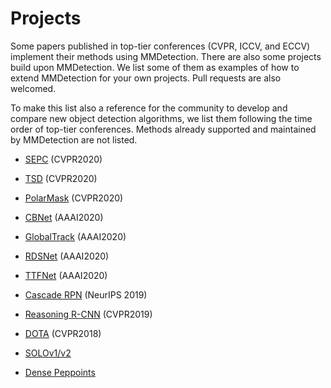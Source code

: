 # Projects

Some papers published in top-tier conferences (CVPR, ICCV, and ECCV) implement their methods using MMDetection.
There are also some projects build upon MMDetection.
We list some of them as examples of how to extend MMDetection for your own projects.
Pull requests are also welcomed.

To make this list also a reference for the community to develop and compare new object detection algorithms, we list them following the time order of top-tier conferences.
Methods already supported and maintained by MMDetection are not listed.

- [SEPC](https://github.com/jshilong/SEPC) (CVPR2020)
- [TSD](https://github.com/Sense-X/TSD) (CVPR2020)
- [PolarMask](https://github.com/xieenze/PolarMask) (CVPR2020)

- [CBNet](https://github.com/VDIGPKU/CBNet) (AAAI2020)
- [GlobalTrack](https://github.com/huanglianghua/GlobalTrack) (AAAI2020)
- [RDSNet](https://github.com/wangsr126/RDSNet) (AAAI2020)
- [TTFNet](https://github.com/ZJULearning/ttfnet) (AAAI2020)

- [Cascade RPN](https://github.com/thangvubk/Cascade-RPN) (NeurIPS 2019)
- [Reasoning R-CNN](https://github.com/chanyn/Reasoning-RCNN) (CVPR2019)
- [DOTA](https://github.com/dingjiansw101/AerialDetection) (CVPR2018)

- [SOLOv1/v2](https://github.com/WXinlong/SOLO)
- [Dense Peppoints](https://github.com/justimyhxu/Dense-RepPoints)
